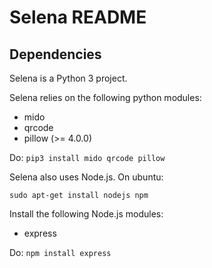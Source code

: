 Selena README
===

Dependencies
---
Selena is a Python 3 project.

Selena relies on the following python modules:
* mido
* qrcode
* pillow (>= 4.0.0)

Do: `pip3 install mido qrcode pillow`

Selena also uses Node.js. On ubuntu:

`sudo apt-get install nodejs npm`

Install the following Node.js modules:
* express

Do: `npm install express`
